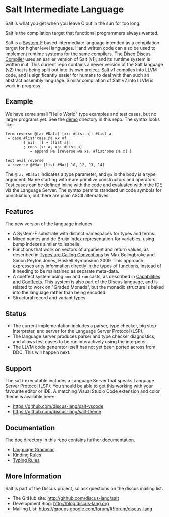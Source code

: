 # Salt Intermediate Language

Salt is what you get when you leave C out in the sun for too long.

Salt is the compilation target that functional programmers always wanted.

Salt is a [System-F](https://en.wikipedia.org/wiki/System_F) based intermediate language intended as a compilation target for higher level languages. Hand written code can also be used to implement runtime systems for the same compilers. The [Disco Discus Compiler](https://github.com/discus-lang/ddc) uses an earlier version of Salt (v1), and its runtime system is written in it. This current repo contains a newer version of the Salt language (v2) that is being split out into its own project. Salt v1 compiles into LLVM code, and is significantly easier for humans to deal with than such an abstract assembly language. Similar compilation of Salt v2 into LLVM is work in progress.

## Example

We have some small "Hello World" type examples and test cases, but no larger programs yet. See the [demo](test/01-demo) directory in this repo. The syntax looks like:

```
term reverse @[a: #Data] [xx: #List a]: #List a
 = case #list'case @a xx of
        { nil  [] → [list a|]
        ; cons [x: a, xs: #List a]
           → append @a [reverse @a xs, #list'one @a x] }

test eval reverse
 = reverse @#Nat [list #Nat| 10, 12, 13, 14]
```

The `@[a: #Data]` indicates a type parameter, and `@a` in the body is a type argument. Name starting with `#` are primitive constructors and operators. Test cases can be defined inline with the code and evaluated within the IDE via the Language Server. The syntax permits standard unicode symbols for punctuation, but there are plain ASCII alternatives.


## Features

The new version of the language includes:

 * A System-F substrate with distinct namespaces for types and terms.
 * Mixed names and de Bruijn index representation for variables, using bump indexes similar to Isabelle.
 * Functions that work on vectors of argument and return values, as described in [Types are Calling Conventions](https://www.microsoft.com/en-us/research/wp-content/uploads/2016/08/tacc-hs09.pdf) by Max Bolingbroke and Simon Peyton Jones, Haskell Symposium 2009. This approach expresses arity information directly in the types of functions, instead of it needing to be maintained as separate meta-data.
 * A coeffect system using `box` and `run` casts, as described in [Capabilities and Coeffects](http://blog.discus-lang.org/2013/12/capabilities-and-coeffects.html). This system is also part of the Discus language, and is related to work on "Graded Monads", but the monadic structure is baked into the language rather than being encoded.
 * Structural record and variant types.

## Status

 * The current implementation includes a parser, type checker, big step interpreter, and server for the Language Server Protocol (LSP).
 * The language server produces parser and type checker diagnostics, and allows test cases to be run interactively using the interpeter.
 * The LLVM code generator itself has not yet been ported across from DDC. This will happen next.


## Support

The `salt` executable includes a Language Server that speaks Language Server Protocol (LSP). You should be able to get this working with your favourite editor or IDE. A matching Visual Studio Code extension and color theme is available here:

* https://github.com/discus-lang/salt-vscode
* https://github.com/discus-lang/salt-theme

## Documentation

The [doc](doc) directory in this repo contains further documentation.

 * [Language Grammar](doc/reference/01-grammar.md)
 * [Kinding Rules](doc/reference/02-kinding.md)
 * [Typing Rules](doc/reference/03-typing.md)

## More Information

Salt is part of the Discus project, so ask questions on the discus mailing list.

* The GitHub site:        http://github.com/discus-lang/salt
* Development Blog:       http://blog.discus-lang.org
* Mailing List:           https://groups.google.com/forum/#!forum/discus-lang
